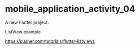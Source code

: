 # mobile_application_activity_04

A new Flutter project.


ListView example

https://pusher.com/tutorials/flutter-listviews
